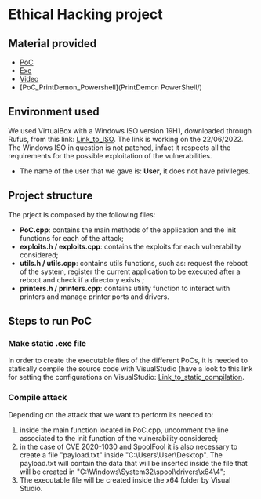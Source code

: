 # Ethical Hacking project

## Material provided
- [PoC](PoC/)
- [Exe](exe/)
- [Video](video/)
- [PoC_PrintDemon_Powershell](PrintDemon PowerShell/)


## Environment used
We used VirtualBox with a Windows ISO version 19H1, downloaded through Rufus, from this link:
[Link_to_ISO](https://software.download.prss.microsoft.com/dbazure/Win10_1903_V1_EnglishInternational_x64.iso?t=a7b8800e-5b38-4072-b7b6-aa5e31c4e718&e=1655976965&h=61e61f133be9fc7aada697d56d2afffd87a5abec92cb48fe20758be55a3dd4c6).
The link is working on the 22/06/2022.
The Windows ISO in question is not patched, infact it respects all the requirements for the possible exploitation of the vulnerabilities.
- The name of the user that we gave is: **User**, it does not have privileges.

## Project structure  
The prject is composed by the following files: 
- **PoC.cpp**: contains the main methods of the application and the init functions for each of the attack;
- **exploits.h / exploits.cpp**: contains the exploits for each vulnerability considered;
- **utils.h / utils.cpp**: contains utils functions, such as: request the reboot of the system, register the current application to be executed after a reboot and check if a directory exists ;
- **printers.h / printers.cpp**: contains utility function to interact with printers and manage printer ports and drivers.

## Steps to run PoC
### Make static .exe file 
In order to create the executable files of the different PoCs, it is needed to statically compile the source code with VisualStudio (have a look to this link for setting the configurations on VisualStudio: [Link_to_static_compilation](https://stackoverflow.com/questions/37398/how-do-i-make-a-fully-statically-linked-exe-with-visual-studio-express-2005).

### Compile attack 
Depending on the attack that we want to perform its needed to: 
1. inside the main function located in PoC.cpp, uncomment the line associated to the init function of the vulnerability considered; 
2. in the case of CVE 2020-1030 and SpoolFool it is also necessary to create a file "payload.txt" inside "C:\Users\User\Desktop". The payload.txt will contain the data that will be inserted inside the file that will be created in "C:\Windows\System32\spool\drivers\x64\4";
3. The executable file will be created inside the x64 folder by Visual Studio.
